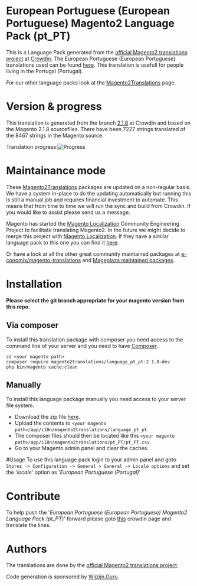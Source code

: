 # European Portuguese (European Portuguese) Magento2 Language Pack (pt_PT)
This is a Language Pack generated from the [official Magento2 translations project](https://crowdin.com/project/magento-2) at [Crowdin](https://crowdin.com).
The European Portuguese (European Portuguese) translations used can be found [here](https://crowdin.com/project/magento-2/pt-pt).
This translation is usefull for people living in the Portugal (Portugal).

For our other language packs look at the [Magento2Translations](http://magento2translations.github.io/) page.

# Version & progress
This translation is generated from the branch [2.1.8](https://crowdin.com/project/magento-2/pt-pt#/2.1.8) at Crowdin and based on the Magento 2.1.8 sourcefiles.
There have been  7227 strings translated of the 8467 strings in the Magento source.

Translation progress:![Progress](http://progressed.io/bar/85)

# Maintainance mode
These [Magento2Translations](http://magento2translations.github.io/) packages are updated on a non-regular basis. We have a system in-place to do the updating automatically but running this is still a manual job and requires financial investment to automate.
This means that from time to time we will run the sync and build from Crowdin. If you would like to assist please send us a message.

Magento has started the [Magento Localization](https://github.com/magento-l10n) Community Engineering Project to facilitate translating Magento2.
In the future we might decide to merge this project with [Magento Localization](https://github.com/magento-l10n).
If they have a similar language pack to this one you can find it [here](https://github.com/magento-l10n/language-pt_PT).

Or have a look at all the other great community maintained packages at [e-conomix/magento-translations](https://github.com/e-conomix/magento-translations) and [Mageplaza maintained packages](https://github.com/mageplaza?q=language).

# Installation
**Please select the git branch appropriate for your magento version from this repo.**
## Via composer
To install this translation package with composer you need access to the command line of your server and you need to have [Composer](https://getcomposer.org).
```
cd <your magento path>
composer require magento2translations/language_pt_pt:2.1.8-dev
php bin/magento cache:clean
```
## Manually
To install this language package manually you need access to your server file system.
* Download the zip file [here](https://github.com/Magento2Translations/language_pt_pt/archive/2.1.8.zip).
* Upload the contents to `<your magento path>/app/i18n/magento2translations/language_pt_pt`.
* The composer files should then be located like this `<your magento path>/app/i18n/magento2translations/pt_PT/pt_PT.csv`.
* Go to your Magento admin panel and clear the caches.

#Usage
To use this language pack login to your admin panel and goto `Stores -> Configuration -> General > General -> Locale options` and set the '*locale*' option as '*European Portuguese (Portugal)*'

# Contribute
To help push the '*European Portuguese (European Portuguese) Magento2 Language Pack (pt_PT)*' forward please goto [this](https://crowdin.com/project/magento-2/pt-pt) crowdin page and translate the lines.

# Authors
The translations are done by the [official Magento2 translations project](https://crowdin.com/project/magento-2).

Code generation is sponsored by [Wijzijn.Guru](http://www.wijzijn.guru/).
